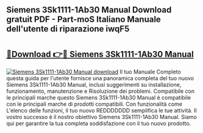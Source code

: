 ## Siemens 3Sk1111-1Ab30 Manual Download gratuit PDF - Part-moS Italiano Manuale dell'utente di riparazione iwqF5

# <h2><a href="http://dfa47cy.blite.top/?on=Siemens+3Sk1111-1Ab30+Manual">🔗Download 👉🔴 Siemens 3Sk1111-1Ab30 Manual</a></h2>

[![Siemens 3Sk1111-1Ab30 Manual download](https://i.imgur.com/lujVjoI.png)](http://dfa47cy.blite.top/?on=Siemens+3Sk1111-1Ab30+Manual)
Il tuo Manuale Completo questa guida per l'utente fornisce una panoramica completa del tuo nuovo Siemens 3Sk1111-1Ab30 Manual, inclusi suggerimenti su installazione, funzionamento, manutenzione e Risoluzione dei problemi. Compatibile con le principali marche questo Siemens 3Sk1111-1Ab30 Manual è compatibile con le principali marche di prodotti compatibili. Con funzionalità come L'elenco delle funzioni, il tuo nuovo REDDDDDDD semplifica le tue attività. Il vostro successo è il nostro obiettivo Siemens 3Sk1111-1Ab30 Manual. Siamo qui per garantire la tua completa soddisfazione con il tuo nuovo prodotto.

